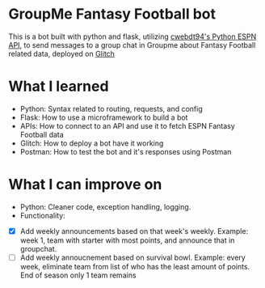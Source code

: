 # GroupMe Fantasy Football bot
This is a bot built with python and flask, utilizing [cwebdt94's Python ESPN API](https://github.com/cwendt94/espn-api), to send messages to a group chat in Groupme about Fantasy Football related data, deployed on [Glitch](https://glitch.com)

# What I learned
* Python: Syntax related to routing, requests, and config
* Flask: How to use a microframework to build a bot
* APIs: How to connect to an API and use it to fetch ESPN Fantasy Football data
* Glitch: How to deploy a bot have it working
* Postman: How to test the bot and it's responses using Postman

# What I can improve on
* Python: Cleaner code, exception handling, logging.
* Functionality:   
- [x] Add weekly announcements based on that week's weekly. Example: week 1, team with starter with most points, and announce that in groupchat.  
- [ ] Add weekly annoucnement based on survival bowl. Example: every week, eliminate team from list of who has the least amount of points. End of season only 1 team remains